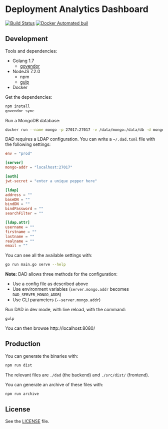 # Deployment Analytics Dashboard

[![Build Status](https://travis-ci.org/soprasteria/dad.svg?branch=master)](https://travis-ci.org/soprasteria/dad)
[![Docker Automated buil](https://img.shields.io/docker/automated/soprasteria/dad.svg)](https://hub.docker.com/r/soprasteria/dad/builds/)

## Development

Tools and dependencies:
* Golang 1.7
  * [govendor](https://github.com/kardianos/govendor)
* NodeJS 7.2.0
  * npm
  * [gulp](https://github.com/gulpjs/gulp)
* Docker

Get the dependencies:

```sh
npm install
govendor sync
```

Run a MongoDB database:

```sh
docker run --name mongo -p 27017:27017 -v /data/mongo:/data/db -d mongo
```

DAD requires a LDAP configuration. You can write a `~/.dad.toml` file with the following settings:

```toml
env = "prod"

[server]
mongo-addr = "localhost:27017"

[auth]
jwt-secret = "enter a unique pepper here"

[ldap]
address = ""
baseDN = ""
bindDN = ""
bindPassword = ""
searchFilter = ""

[ldap.attr]
username = ""
firstname = ""
lastname = ""
realname = ""
email = ""
```

You can see all the available settings with:

```sh
go run main.go serve --help
```

**Note:** DAD allows three methods for the configuration:

* Use a config file as described above
* Use environment variables (`server.mongo.addr` becomes `DAD_SERVER_MONGO_ADDR`)
* Use CLI parameters (`--server.mongo.addr`)

Run DAD in dev mode, with live reload, with the command:

```sh
gulp
```

You can then browse http://localhost:8080/

## Production

You can generate the binaries with:

```sh
npm run dist
```

The relevant files are `./dad` (the backend) and `./src/dist/` (frontend).

You can generate an archive of these files with:

```sh
npm run archive
```

## License

See the [LICENSE](./LICENSE) file.
